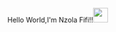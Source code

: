 Hello World,I'm Nzola Fifi!!<img src=https://github.com/TheDudeThatCode/TheDudeThatCode/blob/master/Assets/Earth.gif width="30">
